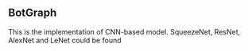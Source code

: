 ## BotGraph
This is the implementation of CNN-based model. SqueezeNet, ResNet, AlexNet and LeNet could be found
